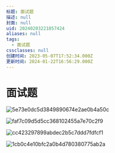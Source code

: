 ```yaml
---
标题: 面试题
描述: null
封面: null
uid: 20240203221857424
aliases: null
tags:
  - 面试题
cssclasses: null
创建时间: 2023-05-07T17:52:34.000Z
更新时间: 2024-01-22T16:56:29.000Z
---
```


# 面试题

![5e73e0dc5d3849890674e2ae0b4a50c](5e73e0dc5d3849890674e2ae0b4a50c.jpg)

![faf7c09d5d5cc368102455a7e70c2f9](faf7c09d5d5cc368102455a7e70c2f9.jpg)

![cc423297899abdec2b5c7ddd7fdfcf1](cc423297899abdec2b5c7ddd7fdfcf1.jpg)

![1cb0c4e10bfc2a0b4d780380775ab2a](1cb0c4e10bfc2a0b4d780380775ab2a.jpg)
